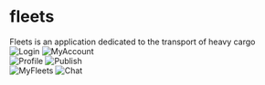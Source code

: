 # fleets
 Fleets is an application dedicated to the transport of heavy cargo<br>
 ![Login](https://github.com/ingleonelrv/fleets/blob/master/assets/login.png)
 ![MyAccount](https://github.com/ingleonelrv/fleets/blob/master/assets/miCuenta.png)<br>
 ![Profile](https://github.com/ingleonelrv/fleets/blob/master/assets/equipos.png)
 ![Publish](https://github.com/ingleonelrv/fleets/blob/master/assets/publicar.png)<br>
 ![MyFleets](https://github.com/ingleonelrv/fleets/blob/master/assets/misFletes.png)
 ![Chat](https://github.com/ingleonelrv/fleets/blob/master/assets/chat.png)<br>
